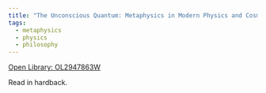 ```yaml
---
title: "The Unconscious Quantum: Metaphysics in Modern Physics and Cosmology by Victor J. Stenger"
tags:
  - metaphysics
  - physics
  - philosophy
---
```

[Open Library: OL2947863W](https://openlibrary.org/works/OL2947863W/The_unconscious_quantum)

Read in hardback.